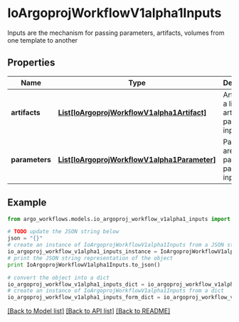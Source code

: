 # IoArgoprojWorkflowV1alpha1Inputs

Inputs are the mechanism for passing parameters, artifacts, volumes from one template to another

## Properties

Name | Type | Description | Notes
------------ | ------------- | ------------- | -------------
**artifacts** | [**List[IoArgoprojWorkflowV1alpha1Artifact]**](IoArgoprojWorkflowV1alpha1Artifact.md) | Artifact are a list of artifacts passed as inputs | [optional] 
**parameters** | [**List[IoArgoprojWorkflowV1alpha1Parameter]**](IoArgoprojWorkflowV1alpha1Parameter.md) | Parameters are a list of parameters passed as inputs | [optional] 

## Example

```python
from argo_workflows.models.io_argoproj_workflow_v1alpha1_inputs import IoArgoprojWorkflowV1alpha1Inputs

# TODO update the JSON string below
json = "{}"
# create an instance of IoArgoprojWorkflowV1alpha1Inputs from a JSON string
io_argoproj_workflow_v1alpha1_inputs_instance = IoArgoprojWorkflowV1alpha1Inputs.from_json(json)
# print the JSON string representation of the object
print IoArgoprojWorkflowV1alpha1Inputs.to_json()

# convert the object into a dict
io_argoproj_workflow_v1alpha1_inputs_dict = io_argoproj_workflow_v1alpha1_inputs_instance.to_dict()
# create an instance of IoArgoprojWorkflowV1alpha1Inputs from a dict
io_argoproj_workflow_v1alpha1_inputs_form_dict = io_argoproj_workflow_v1alpha1_inputs.from_dict(io_argoproj_workflow_v1alpha1_inputs_dict)
```
[[Back to Model list]](../README.md#documentation-for-models) [[Back to API list]](../README.md#documentation-for-api-endpoints) [[Back to README]](../README.md)


